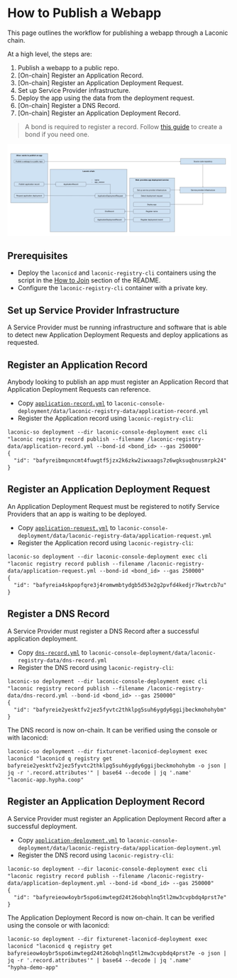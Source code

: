 # How to Publish a Webapp

This page outlines the workflow for publishing a webapp through a Laconic chain. 

At a high level, the steps are:
1. Publish a webapp to a public repo.
2. [On-chain] Register an Application Record.
3. [On-chain] Register an Application Deployment Request.
4. Set up Service Provider infrastructure.
5. Deploy the app using the data from the deployment request.
6. [On-chain] Register a DNS Record.
7. [On-chain] Register an Application Deployment Record.

> A bond is required to register a record. Follow [this guide](./create-bond.md) to create a bond if you need one.

[![Webapp deployment workflow diagram](./publish-webapp-workflow.jpg)](./publish-webapp-workflow.svg)

## Prerequisites

* Deploy the `laconicd` and `laconic-registry-cli` containers using the script in the [How to Join](/devnet/README.md#how-to-join) section of the README.
* Configure the `laconic-registry-cli` container with a private key.

## Set up Service Provider Infrastructure

A Service Provider must be running infrastructure and software that is able to detect new Application Deployment Requests and deploy applications as requested.

## Register an Application Record

Anybody looking to publish an app must register an Application Record that Application Deployment Requests can reference.
  
* Copy [`application-record.yml`](application-record.yml) to `laconic-console-deployment/data/laconic-registry-data/application-record.yml`
* Register the Application record using `laconic-registry-cli`:
```
laconic-so deployment --dir laconic-console-deployment exec cli "laconic registry record publish --filename /laconic-registry-data/application-record.yml --bond-id <bond_id> --gas 250000"
{
  "id": "bafyreibmqxncmt4fuwgtf5jzx2k6zkw2iwxaags7z6wgksuqbnusmrpk24"
}
```

## Register an Application Deployment Request

An Application Deployment Request must be registered to notify Service Providers that an app is waiting to be deployed.

* Copy [`application-request.yml`](application-request.yml) to `laconic-console-deployment/data/laconic-registry-data/application-request.yml`
* Register the Application record using `laconic-registry-cli`:
```
laconic-so deployment --dir laconic-console-deployment exec cli "laconic registry record publish --filename /laconic-registry-data/application-request.yml --bond-id <bond_id> --gas 250000"
{
  "id": "bafyreia4skpopfqre3j4romwmbtydgb5d53e2g2pvfd4kedjr7kwtrcb7u"
}
```

## Register a DNS Record

A Service Provider must register a DNS Record after a successful application deployment.

* Copy [`dns-record.yml`](dns-record.yml) to `laconic-console-deployment/data/laconic-registry-data/dns-record.yml`
* Register the DNS record using `laconic-registry-cli`:
```
laconic-so deployment --dir laconic-console-deployment exec cli "laconic registry record publish --filename /laconic-registry-data/dns-record.yml --bond-id <bond_id> --gas 250000"
{
  "id": "bafyreie2yesktfv2jez5fyvtc2thklpg5suh6ygdy6ggijbeckmohohybm"
}
```

The DNS record is now on-chain. It can be verified using the console or with laconicd:
```
laconic-so deployment --dir fixturenet-laconicd-deployment exec laconicd "laconicd q registry get bafyreie2yesktfv2jez5fyvtc2thklpg5suh6ygdy6ggijbeckmohohybm -o json | jq -r '.record.attributes'" | base64 --decode | jq '.name'
"laconic-app.hypha.coop"
```

## Register an Application Deployment Record

A Service Provider must register an Application Deployment Record after a successful deployment.

* Copy [`application-deployment.yml`](application-deployment.yml) to `laconic-console-deployment/data/laconic-registry-data/application-deployment.yml`
* Register the DNS record using `laconic-registry-cli`:
```
laconic-so deployment --dir laconic-console-deployment exec cli "laconic registry record publish --filename /laconic-registry-data/application-deployment.yml --bond-id <bond_id> --gas 250000"
{
  "id": "bafyreieow4oybr5spo6imwtegd24t26obqhlnq5tl2mw3cvpbdq4prst7e"
}
```

The Application Deployment Record is now on-chain. It can be verified using the console or with laconicd:
```
laconic-so deployment --dir fixturenet-laconicd-deployment exec laconicd "laconicd q registry get bafyreieow4oybr5spo6imwtegd24t26obqhlnq5tl2mw3cvpbdq4prst7e -o json | jq -r '.record.attributes'" | base64 --decode | jq '.name'
"hypha-demo-app"
```
